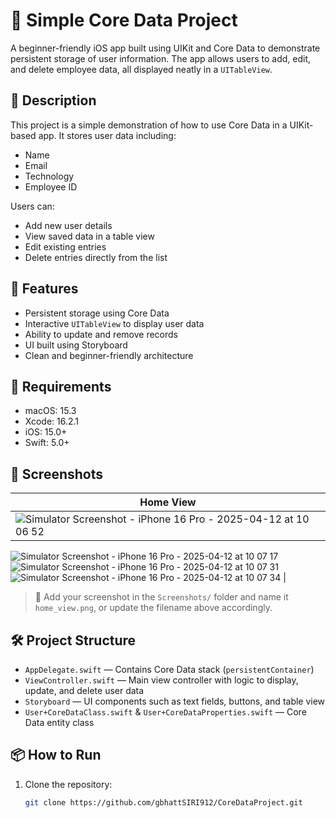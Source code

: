 # 📱 Simple Core Data Project

A beginner-friendly iOS app built using UIKit and Core Data to demonstrate persistent storage of user information. The app allows users to add, edit, and delete employee data, all displayed neatly in a `UITableView`.

## 📝 Description

This project is a simple demonstration of how to use Core Data in a UIKit-based app. It stores user data including:

- Name
- Email
- Technology
- Employee ID

Users can:

- Add new user details
- View saved data in a table view
- Edit existing entries
- Delete entries directly from the list

## 🚀 Features

- Persistent storage using Core Data
- Interactive `UITableView` to display user data
- Ability to update and remove records
- UI built using Storyboard
- Clean and beginner-friendly architecture

## 🧰 Requirements

- macOS: 15.3
- Xcode: 16.2.1
- iOS: 15.0+
- Swift: 5.0+

## 📸 Screenshots

| Home View |
|-----------|
| ![Simulator Screenshot - iPhone 16 Pro - 2025-04-12 at 10 06 52](https://github.com/user-attachments/assets/934b6985-c1ad-40c7-8236-fae0bf1d3971)
 ![Simulator Screenshot - iPhone 16 Pro - 2025-04-12 at 10 07 17](https://github.com/user-attachments/assets/9847cc52-1d90-47c2-8ea0-ae711e2226ba)
![Simulator Screenshot - iPhone 16 Pro - 2025-04-12 at 10 07 31](https://github.com/user-attachments/assets/5e5fec91-3af5-47da-825a-e36d65b775b0)
![Simulator Screenshot - iPhone 16 Pro - 2025-04-12 at 10 07 34](https://github.com/user-attachments/assets/4db19d0e-6a06-4f85-b440-eea9b24e51bc)
|

> 📌 Add your screenshot in the `Screenshots/` folder and name it `home_view.png`, or update the filename above accordingly.

## 🛠️ Project Structure

- `AppDelegate.swift` — Contains Core Data stack (`persistentContainer`)
- `ViewController.swift` — Main view controller with logic to display, update, and delete user data
- `Storyboard` — UI components such as text fields, buttons, and table view
- `User+CoreDataClass.swift` & `User+CoreDataProperties.swift` — Core Data entity class

## 📦 How to Run

1. Clone the repository:
   ```bash
   git clone https://github.com/gbhattSIRI912/CoreDataProject.git
